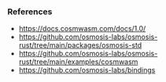### References

- https://docs.cosmwasm.com/docs/1.0/
- https://github.com/osmosis-labs/osmosis-rust/tree/main/packages/osmosis-std
- https://github.com/osmosis-labs/osmosis-rust/tree/main/examples/cosmwasm
- https://github.com/osmosis-labs/bindings
